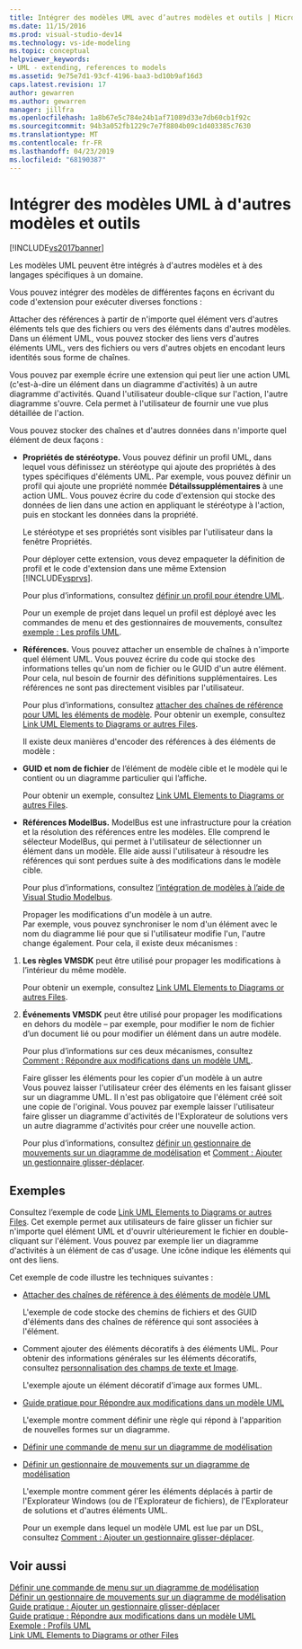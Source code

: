 ```yaml
---
title: Intégrer des modèles UML avec d’autres modèles et outils | Microsoft Docs
ms.date: 11/15/2016
ms.prod: visual-studio-dev14
ms.technology: vs-ide-modeling
ms.topic: conceptual
helpviewer_keywords:
- UML - extending, references to models
ms.assetid: 9e75e7d1-93cf-4196-baa3-bd10b9af16d3
caps.latest.revision: 17
author: gewarren
ms.author: gewarren
manager: jillfra
ms.openlocfilehash: 1a8b67e5c784e24b1af71089d33e7db60cb1f92c
ms.sourcegitcommit: 94b3a052fb1229c7e7f8804b09c1d403385c7630
ms.translationtype: MT
ms.contentlocale: fr-FR
ms.lasthandoff: 04/23/2019
ms.locfileid: "68190387"
---
```

# <a name="integrate-uml-models-with-other-models-and-tools"></a>Intégrer des modèles UML à d'autres modèles et outils
[!INCLUDE[vs2017banner](../includes/vs2017banner.md)]

Les modèles UML peuvent être intégrés à d'autres modèles et à des langages spécifiques à un domaine.  
  
 Vous pouvez intégrer des modèles de différentes façons en écrivant du code d'extension pour exécuter diverses fonctions :  
  
 Attacher des références à partir de n'importe quel élément vers d'autres éléments tels que des fichiers ou vers des éléments dans d'autres modèles.  
 Dans un élément UML, vous pouvez stocker des liens vers d'autres éléments UML, vers des fichiers ou vers d'autres objets en encodant leurs identités sous forme de chaînes.  
  
 Vous pouvez par exemple écrire une extension qui peut lier une action UML (c'est-à-dire un élément dans un diagramme d'activités) à un autre diagramme d'activités. Quand l'utilisateur double-clique sur l'action, l'autre diagramme s'ouvre. Cela permet à l'utilisateur de fournir une vue plus détaillée de l'action.  
  
 Vous pouvez stocker des chaînes et d'autres données dans n'importe quel élément de deux façons :  
  
- **Propriétés de stéréotype.** Vous pouvez définir un profil UML, dans lequel vous définissez un stéréotype qui ajoute des propriétés à des types spécifiques d'éléments UML. Par exemple, vous pouvez définir un profil qui ajoute une propriété nommée **Détailssupplémentaires** à une action UML. Vous pouvez écrire du code d'extension qui stocke des données de lien dans une action en appliquant le stéréotype à l'action, puis en stockant les données dans la propriété.  
  
   Le stéréotype et ses propriétés sont visibles par l'utilisateur dans la fenêtre Propriétés.  
  
   Pour déployer cette extension, vous devez empaqueter la définition de profil et le code d'extension dans une même Extension [!INCLUDE[vsprvs](../includes/vsprvs-md.md)].  
  
   Pour plus d’informations, consultez [définir un profil pour étendre UML](../modeling/define-a-profile-to-extend-uml.md).  
  
   Pour un exemple de projet dans lequel un profil est déployé avec les commandes de menu et des gestionnaires de mouvements, consultez [exemple : Les profils UML](http://go.microsoft.com/fwlink/?LinkID=213811).  
  
- **Références.** Vous pouvez attacher un ensemble de chaînes à n'importe quel élément UML. Vous pouvez écrire du code qui stocke des informations telles qu'un nom de fichier ou le GUID d'un autre élément. Pour cela, nul besoin de fournir des définitions supplémentaires. Les références ne sont pas directement visibles par l'utilisateur.  
  
   Pour plus d’informations, consultez [attacher des chaînes de référence pour UML les éléments de modèle](../modeling/attach-reference-strings-to-uml-model-elements.md). Pour obtenir un exemple, consultez [Link UML Elements to Diagrams or autres Files](http://go.microsoft.com/fwlink/?LinkId=213813).  
  
  Il existe deux manières d'encoder des références à des éléments de modèle :  
  
- **GUID et nom de fichier** de l’élément de modèle cible et le modèle qui le contient ou un diagramme particulier qui l’affiche.  
  
   Pour obtenir un exemple, consultez [Link UML Elements to Diagrams or autres Files](http://go.microsoft.com/fwlink/?LinkId=213813).  
  
- **Références ModelBus.** ModelBus est une infrastructure pour la création et la résolution des références entre les modèles. Elle comprend le sélecteur ModelBus, qui permet à l'utilisateur de sélectionner un élément dans un modèle. Elle aide aussi l'utilisateur à résoudre les références qui sont perdues suite à des modifications dans le modèle cible.  
  
   Pour plus d’informations, consultez [l’intégration de modèles à l’aide de Visual Studio Modelbus](../modeling/integrating-models-by-using-visual-studio-modelbus.md).  
  
  Propager les modifications d'un modèle à un autre.  
  Par exemple, vous pouvez synchroniser le nom d'un élément avec le nom du diagramme lié pour que si l'utilisateur modifie l'un, l'autre change également. Pour cela, il existe deux mécanismes :  
  
1. **Les règles VMSDK** peut être utilisé pour propager les modifications à l’intérieur du même modèle.  
  
    Pour obtenir un exemple, consultez [Link UML Elements to Diagrams or autres Files](http://go.microsoft.com/fwlink/?LinkId=213813).  
  
2. **Événements VMSDK** peut être utilisé pour propager les modifications en dehors du modèle – par exemple, pour modifier le nom de fichier d’un document lié ou pour modifier un élément dans un autre modèle.  
  
   Pour plus d’informations sur ces deux mécanismes, consultez [Comment : Répondre aux modifications dans un modèle UML](../misc/how-to-respond-to-changes-in-a-uml-model.md).  
  
   Faire glisser les éléments pour les copier d'un modèle à un autre  
   Vous pouvez laisser l'utilisateur créer des éléments en les faisant glisser sur un diagramme UML. Il n'est pas obligatoire que l'élément créé soit une copie de l'original. Vous pouvez par exemple laisser l'utilisateur faire glisser un diagramme d'activités de l'Explorateur de solutions vers un autre diagramme d'activités pour créer une nouvelle action.  
  
   Pour plus d’informations, consultez [définir un gestionnaire de mouvements sur un diagramme de modélisation](../modeling/define-a-gesture-handler-on-a-modeling-diagram.md) et [Comment : Ajouter un gestionnaire glisser-déplacer](../modeling/how-to-add-a-drag-and-drop-handler.md).  
  
## <a name="samples"></a>Exemples  
 Consultez l’exemple de code [Link UML Elements to Diagrams or autres Files](http://go.microsoft.com/fwlink/?LinkId=213813). Cet exemple permet aux utilisateurs de faire glisser un fichier sur n'importe quel élément UML et d'ouvrir ultérieurement le fichier en double-cliquant sur l'élément. Vous pouvez par exemple lier un diagramme d'activités à un élément de cas d'usage. Une icône indique les éléments qui ont des liens.  
  
 Cet exemple de code illustre les techniques suivantes :  
  
- [Attacher des chaînes de référence à des éléments de modèle UML](../modeling/attach-reference-strings-to-uml-model-elements.md)  
  
   L'exemple de code stocke des chemins de fichiers et des GUID d'éléments dans des chaînes de référence qui sont associées à l'élément.  
  
- Comment ajouter des éléments décoratifs à des éléments UML. Pour obtenir des informations générales sur les éléments décoratifs, consultez [personnalisation des champs de texte et Image](../modeling/customizing-text-and-image-fields.md).  
  
   L'exemple ajoute un élément décoratif d'image aux formes UML.  
  
- [Guide pratique pour Répondre aux modifications dans un modèle UML](../misc/how-to-respond-to-changes-in-a-uml-model.md)  
  
   L'exemple montre comment définir une règle qui répond à l'apparition de nouvelles formes sur un diagramme.  
  
- [Définir une commande de menu sur un diagramme de modélisation](../modeling/define-a-menu-command-on-a-modeling-diagram.md)  
  
- [Définir un gestionnaire de mouvements sur un diagramme de modélisation](../modeling/define-a-gesture-handler-on-a-modeling-diagram.md)  
  
   L'exemple montre comment gérer les éléments déplacés à partir de l'Explorateur Windows (ou de l'Explorateur de fichiers), de l'Explorateur de solutions et d'autres éléments UML.  
  
  Pour un exemple dans lequel un modèle UML est lue par un DSL, consultez [Comment : Ajouter un gestionnaire glisser-déplacer](../modeling/how-to-add-a-drag-and-drop-handler.md).  
  
## <a name="see-also"></a>Voir aussi  
 [Définir une commande de menu sur un diagramme de modélisation](../modeling/define-a-menu-command-on-a-modeling-diagram.md)   
 [Définir un gestionnaire de mouvements sur un diagramme de modélisation](../modeling/define-a-gesture-handler-on-a-modeling-diagram.md)   
 [Guide pratique : Ajouter un gestionnaire glisser-déplacer](../modeling/how-to-add-a-drag-and-drop-handler.md)   
 [Guide pratique : Répondre aux modifications dans un modèle UML](../misc/how-to-respond-to-changes-in-a-uml-model.md)   
 [Exemple : Profils UML](http://go.microsoft.com/fwlink/?LinkID=213811)   
 [Link UML Elements to Diagrams or other Files](http://go.microsoft.com/fwlink/?LinkId=213813)
